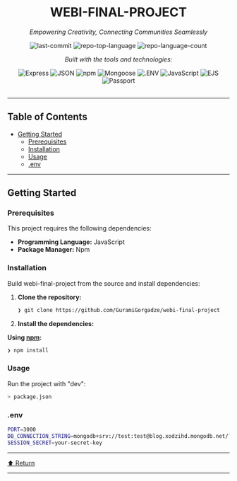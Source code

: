 <div id="top">

<!-- HEADER STYLE: CLASSIC -->
<div align="center">


# WEBI-FINAL-PROJECT

<em>Empowering Creativity, Connecting Communities Seamlessly</em>

<!-- BADGES -->
<img src="https://img.shields.io/github/last-commit/GuramiGorgadze/webi-final-project?style=flat&logo=git&logoColor=white&color=0080ff" alt="last-commit">
<img src="https://img.shields.io/github/languages/top/GuramiGorgadze/webi-final-project?style=flat&color=0080ff" alt="repo-top-language">
<img src="https://img.shields.io/github/languages/count/GuramiGorgadze/webi-final-project?style=flat&color=0080ff" alt="repo-language-count">

<em>Built with the tools and technologies:</em>

<img src="https://img.shields.io/badge/Express-000000.svg?style=flat&logo=Express&logoColor=white" alt="Express">
<img src="https://img.shields.io/badge/JSON-000000.svg?style=flat&logo=JSON&logoColor=white" alt="JSON">
<img src="https://img.shields.io/badge/npm-CB3837.svg?style=flat&logo=npm&logoColor=white" alt="npm">
<img src="https://img.shields.io/badge/Mongoose-F04D35.svg?style=flat&logo=Mongoose&logoColor=white" alt="Mongoose">
<img src="https://img.shields.io/badge/.ENV-ECD53F.svg?style=flat&logo=dotenv&logoColor=black" alt=".ENV">
<img src="https://img.shields.io/badge/JavaScript-F7DF1E.svg?style=flat&logo=JavaScript&logoColor=black" alt="JavaScript">
<img src="https://img.shields.io/badge/EJS-B4CA65.svg?style=flat&logo=EJS&logoColor=black" alt="EJS">
<img src="https://img.shields.io/badge/Passport-34E27A.svg?style=flat&logo=Passport&logoColor=white" alt="Passport">

</div>
<br>

---

## Table of Contents

- [Getting Started](#getting-started)
    - [Prerequisites](#prerequisites)
    - [Installation](#installation)
    - [Usage](#usage)
    - [.env](#.env)

---

## Getting Started

### Prerequisites

This project requires the following dependencies:

- **Programming Language:** JavaScript
- **Package Manager:** Npm

### Installation

Build webi-final-project from the source and install dependencies:

1. **Clone the repository:**

    ```sh
    ❯ git clone https://github.com/GuramiGorgadze/webi-final-project
    ```

2. **Install the dependencies:**

**Using [npm](https://www.npmjs.com/):**

```sh
❯ npm install
```

### Usage

Run the project with "dev":

```sh
> package.json
```

### .env

```sh
PORT=3000
DB_CONNECTION_STRING=mongodb+srv://test:test@blog.xodzihd.mongodb.net/?retryWrites=true&w=majority&appName=Blog
SESSION_SECRET=your-secret-key
```

---

<div align="left"><a href="#top">⬆ Return</a></div>

---
